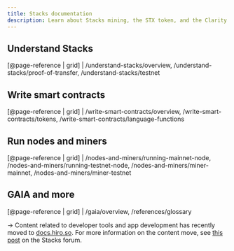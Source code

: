 ```yaml
---
title: Stacks documentation
description: Learn about Stacks mining, the STX token, and the Clarity smart contract language
---
```


## Understand Stacks

[@page-reference | grid]
| /understand-stacks/overview, /understand-stacks/proof-of-transfer, /understand-stacks/testnet

## Write smart contracts

[@page-reference | grid]
| /write-smart-contracts/overview, /write-smart-contracts/tokens, /write-smart-contracts/language-functions

## Run nodes and miners

[@page-reference | grid]
| /nodes-and-miners/running-mainnet-node, /nodes-and-miners/running-testnet-node, /nodes-and-miners/miner-mainnet, /nodes-and-miners/miner-testnet

## GAIA and more

[@page-reference | grid]
| /gaia/overview, /references/glossary

-> Content related to developer tools and app development has recently moved to [docs.hiro.so](https://docs.hiro.so/). For more information on the content move, see [this post](https://forum.stacks.org/t/the-evolution-of-the-stacks-documentation-and-a-new-hiro-docs-site/12343) on the Stacks forum.
